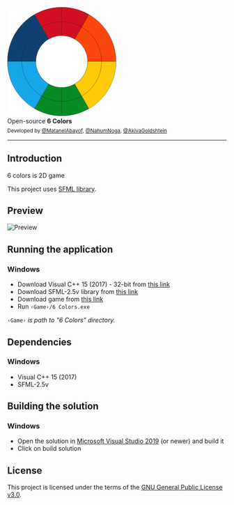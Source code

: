 
<div>
    <a href="https://github.com/MatanelAbayof/6-Colors"><img src="https://raw.githubusercontent.com/MatanelAbayof/6-Colors/master/oop2_ex4/textures/colors.png" title="6 Colors" alt="6 Colors"></a>
</div>

<div>
    Open-source <strong>6 Colors</strong>
</div>

<div>
  <sub>
    Developed by <a href="https://github.com/MatanelAbayof">@MatanelAbayof</a>, <a href="https://github.com/NahumNoga">@NahumNoga</a>, <a href="https://github.com/akivagold">@AkivaGoldshtein</a>
  </sub>
</div>
<hr/>


## Introduction
6 colors is 2D game

This project uses [SFML library](https://www.sfml-dev.org/download/sfml/2.5.1/).


## Preview
<div>
    <img src="https://github.com/MatanelAbayof/6-Colors/raw/master/screenshots/gameplay.gif" alt="Preview">
</div>

## Running the application
### Windows
* Download Visual C++ 15 (2017) - 32-bit from [this link](https://www.sfml-dev.org/files/SFML-2.5.1-windows-vc15-32-bit.zip)
* Download SFML-2.5v library from [this link](https://drive.google.com/file/d/1izFw9RaW8r2Hs3REshlN25zrhiTjrlyF/view?usp=sharing)
* Download game from [this link](https://drive.google.com/file/d/1DblDgtjvC3QlYstouypXytm6--fYUwxb/view?usp=sharing)
* Run `‹Game›/6 Colors.exe`

`‹Game›` *is path to "6 Colors" directory.*

## Dependencies
### Windows
* Visual C++ 15 (2017)
* SFML-2.5v

## Building the solution
### Windows
* Open the solution in [Microsoft Visual Studio 2019](https://www.visualstudio.com/) (or newer) and build it
* Click on build solution

## License
This project is licensed under the terms of the [GNU General Public License v3.0](./LICENSE).